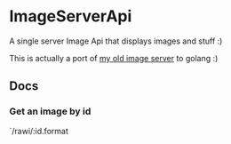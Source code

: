 # ImageServerApi
A single server Image Api that displays images and stuff :)

This is actually a port of [my old image server](https://github.com/ShadiestGoat/image-server-api) to golang :)


## Docs

### Get an image by id

`/rawi/:id.format